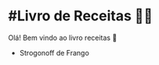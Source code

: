 # #Livro de Receitas :woman_cook:

Olá! Bem vindo ao livro receitas :wave:

- Strogonoff de Frango



